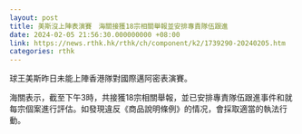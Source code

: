 ```yaml
---
layout: post
title: 美斯沒上陣表演賽　海關接獲18宗相關舉報並安排專責隊伍跟進
date: 2024-02-05 21:56:30.000000000 +08:00
link: https://news.rthk.hk/rthk/ch/component/k2/1739290-20240205.htm
categories: rthk
---
```


球王美斯昨日未能上陣香港隊對國際邁阿密表演賽。

海關表示，截至下午3時，共接獲18宗相關舉報，並已安排專責隊伍跟進事件和就每宗個案進行評估。如發現違反《商品說明條例》的情况，會採取適當的執法行動。
